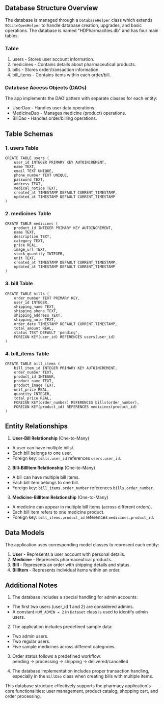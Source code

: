 ## Database Structure Overview

The database is managed through a `DatabaseHelper` class which extends `SQLiteOpenHelper` to handle database creation, upgrades, and basic operations. The database is named "HDPharmacities.db" and has four main tables:

### Table

1. users - Stores user account information.
2. medicines - Contains details about pharmaceutical products.
3. bills - Stores order/transaction information.
4. bill_items - Contains items within each order/bill.

### Database Access Objects (DAOs)

The app implements the DAO pattern with separate classes for each entity:

- UserDao - Handles user data operations.
- MedicineDao - Manages medicine (product) operations.
- BillDao - Handles order/billing operations.

## Table Schemas

### 1. users Table

	CREATE TABLE users (
	    user_id INTEGER PRIMARY KEY AUTOINCREMENT,
	    name TEXT,
	    email TEXT UNIQUE,
	    phone_number TEXT UNIQUE,
	    password TEXT,
	    address TEXT,
	    medical_notice TEXT,
	    created_at TIMESTAMP DEFAULT CURRENT_TIMESTAMP,
	    updated_at TIMESTAMP DEFAULT CURRENT_TIMESTAMP
	)

### 2. medicines Table

	CREATE TABLE medicines (
	    product_id INTEGER PRIMARY KEY AUTOINCREMENT,
	    name TEXT,
	    description TEXT,
	    category TEXT,
	    price REAL,
	    image_url TEXT,
	    stock_quantity INTEGER,
	    unit TEXT,
	    created_at TIMESTAMP DEFAULT CURRENT_TIMESTAMP,
	    updated_at TIMESTAMP DEFAULT CURRENT_TIMESTAMP
	)

### 3. bill Table

	CREATE TABLE bills (
	    order_number TEXT PRIMARY KEY,
	    user_id INTEGER,
	    shipping_name TEXT,
	    shipping_phone TEXT,
	    shipping_address TEXT,
	    shipping_note TEXT,
	    order_date TIMESTAMP DEFAULT CURRENT_TIMESTAMP,
	    total_amount REAL,
	    status TEXT DEFAULT 'pending',
	    FOREIGN KEY(user_id) REFERENCES users(user_id)
	)

### 4. bill_items Table

	CREATE TABLE bill_items (
	    bill_item_id INTEGER PRIMARY KEY AUTOINCREMENT,
	    order_number TEXT,
	    product_id INTEGER,
	    product_name TEXT,
	    product_image TEXT,
	    unit_price REAL,
	    quantity INTEGER,
	    total_price REAL,
	    FOREIGN KEY(order_number) REFERENCES bills(order_number),
	    FOREIGN KEY(product_id) REFERENCES medicines(product_id)
	)

## Entity Relationships

1. **User-Bill Relationship** (One-to-Many)
- A user can have multiple bills/.
- Each bill belongs to one user.
- Foreign key: `bills.user_id` references `users.user_id`.

2. **Bill-BillItem Relationship** (One-to-Many)
- A bill can have multiple bill items.
- Each bill item belongs to one bill.
- Foreign key: `bill_items.order_number` references `bills.order_number`.


3. **Medicine-BillItem Relationship** (One-to-Many)
- A medicine can appear in multiple bill items (across different orders).
- Each bill item refers to one medicine product.
- Foreign key: `bill_items.product_id` references `medicines.product_id`.

## Data Models

The application uses corresponding model classes to represent each entity:
1. **User** - Represents a user account with personal details.
2. **Medicine** - Represents pharmaceutical products.
3. **Bill** - Represents an order with shipping details and status.
4. **BillItem** - Represents individual items within an order.

## Additional Notes

1. The database includes a special handling for admin accounts:
- The first two users (user_id 1 and 2) are considered admins.
- A constant `NUM_ADMIN = 2` in `Dataset` class is used to identify admin users.

2. The application includes predefined sample data:
- Two admin users.
- Two regular users.
- Five sample medicines across different categories.

3. Order status follows a predefined workflow:\
   pending → processing → shipping → delivered/cancelled

4. The database implementation includes proper transaction handling, especially in the `BillDao` class when creating bills with multiple items.

This database structure effectively supports the pharmacy application's core functionalities: user management, product catalog, shopping cart, and order processing.